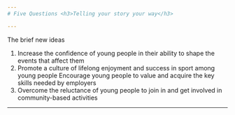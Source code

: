 ```yaml
---
# Five Questions <h3>Telling your story your way</h3>

---
```


The brief
new ideas
 1.    Increase the confidence of young people in their ability to shape the events that 	affect them
2.    Promote a culture of lifelong enjoyment and success in sport among young people
Encourage young people to value and acquire the key skills needed by employers
4.    Overcome the reluctance of young people to join in and get involved in 	community-based activities

---
